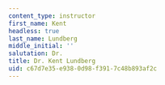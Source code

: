 ```yaml
---
content_type: instructor
first_name: Kent
headless: true
last_name: Lundberg
middle_initial: ''
salutation: Dr.
title: Dr. Kent Lundberg
uid: c67d7e35-e938-0d98-f391-7c48b893af2c
---
```

